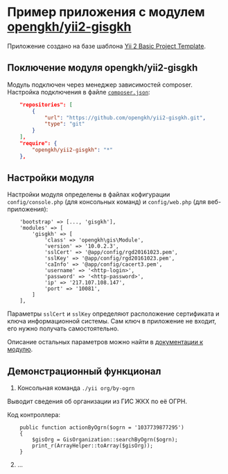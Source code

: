 # Пример приложения с модулем [opengkh/yii2-gisgkh](https://github.com/opengkh/yii2-gisgkh) 

Приложение создано на базе шаблона [Yii 2 Basic Project Template](https://github.com/yiisoft/yii2-app-basic).

## Поключение модуля opengkh/yii2-gisgkh

Модуль подключен через менеджер зависимостей composer. Настройка подключения в файле [`composer.json`](composer.json):

```json
    "repositories": [
        {
            "url": "https://github.com/opengkh/yii2-gisgkh.git",
            "type": "git"
        }
    ],
    "require": {
        "opengkh/yii2-gisgkh": "*"
    },
```

## Настройки модуля

Настройки модуля определены в файлах кофигурации `config/console.php` (для консольных команд) и `config/web.php` (для веб-приложения):
 
```
    'bootstrap' => [..., 'gisgkh'],
    'modules' => [
        'gisgkh' => [
            'class' => 'opengkh\gis\Module',
            'version' => '10.0.2.3',
            'sslCert' => '@app/config/rgd20161023.pem',
            'sslKey' => '@app/config/rgd20161023.pem',
            'caInfo' => '@app/config/cacert3.pem',
            'username' => '<http-login>',
            'password' => '<http-password>',
            'ip' => '217.107.108.147',
            'port' => '10081',
        ]
    ],
```

Параметры `sslCert` и `sslKey` определяют расположение сертификата и ключа информационной системы. Сам ключ в приложение не входит, его нужно получать самостоятельно.
 
Описание остальных параметров можно найти в [документации к модулю](https://github.com/opengkh/yii2-gisgkh/blob/master/README.md). 

## Демонстрационный функционал

1. Консольная команда `./yii org/by-ogrn`

Выводит сведения об организации из ГИС ЖКХ по её ОГРН.

Код контроллера:

```
    public function actionByOgrn($ogrn = '1037739877295')
    {
        $gisOrg = GisOrganization::searchByOgrn($ogrn);
        print_r(ArrayHelper::toArray($gisOrg));
    }
```

2. ...

